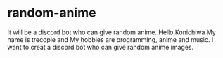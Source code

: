 # random-anime
It will be a discord bot who can give random anime. 
Hello,Konichiwa
My name is trecopie and My hobbies are programming, anime and music.
I want to creat a discord bot who can give random anime images.
